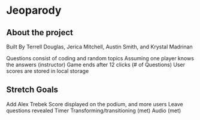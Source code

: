 # Jeoparody

## About the project
Built By Terrell Douglas, Jerica Mitchell, Austin Smith, and Krystal Madrinan

Questions consist of coding and random topics
Assuming one player knows the answers (instructor)
Game ends after 12 clicks (# of Questions) 
User scores are stored in local storage

## Stretch Goals
Add Alex Trebek 
Score displayed on the podium, and more users 
Leave questions revealed
Timer 
Transforming/transitioning (met)
Audio (met)



